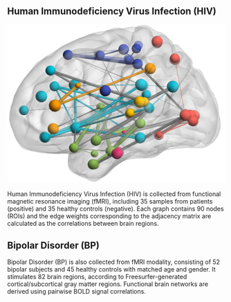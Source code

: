 ## Human Immunodeficiency Virus Infection (HIV)

![BP Sample](images/BP-Sample.png '#float=right;width=150px;')

Human Immunodeficiency Virus Infection (HIV) is collected from functional magnetic resonance imaging (fMRI), including 35 samples from patients (positive) and 35 healthy controls (negative). Each graph contains 90 nodes (ROIs) and the edge weights corresponding to the adjacency matrix are calculated as the correlations between brain regions.

## Bipolar Disorder (BP) 
Bipolar Disorder (BP) is also collected from fMRI modality, consisting of 52 bipolar subjects and 45 healthy controls with matched age and gender. It stimulates 82 brain regions, according to Freesurfer-generated cortical/subcortical gray matter regions. Functional brain networks are derived using pairwise BOLD signal correlations.
